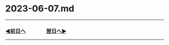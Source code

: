 # 2023-06-07.md
---
### [◀️前日へ](https://github.com/yuasys/chatty-journal/blob/main/2023/06/2023-06-06.md)&emsp;&emsp;&emsp;&emsp;[翌日へ▶️](https://github.com/yuasys/chatty-journal/blob/main/2023/06/2023-06-08.md)
---

